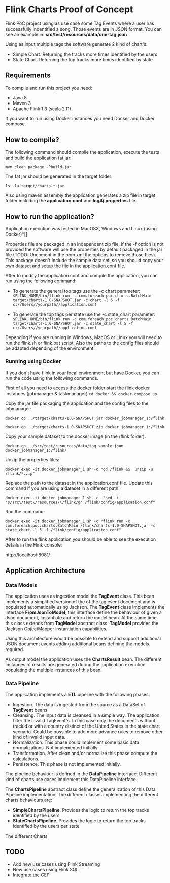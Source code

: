 # Flink Charts Proof of Concept

Flink PoC project using as use case some Tag Events where a user has successfully indentified a song. 
Those events are in JSON format. You can see an example in: **src/test/resources/data/one-tag.json** 

Using as input multiple tags the software generate 2 kind of chart's:

* Simple Chart. Returning the tracks more times identified by the users
* State Chart. Returning the top tracks more times identified by state

## Requirements 

To compile and run this project you need:

* Java 8
* Maven 3
* Apache Flink 1.3 (scala 2.11)

If you want to run using Docker instances you need Docker and Docker compose.

## How to compile?

The following command should compile the application, execute the tests and build the application fat jar:

`mvn clean package -Pbuild-jar`

The fat jar should be generated in the target folder:

`ls -la target/charts-*.jar`

Also using maven assembly the application generates a zip file in target folder including the **application.conf**
 and **log4j.properties** file. 

## How to run the application?

Application execution was tested in MacOSX, Windows and Linux (using Docker)*[]:

Properties file are packaged in an independent zip file, if the -f option is not provided the software will use the 
properties by default packaged in the jar file (TODO: Uncoment in the pom.xml the options to remove those files).
This package doesn't include the sample data set, so you should copy your own dataset and setup the file in the application.conf file.

After to modify the application.conf and compile the application, you can run using the following command:
* To generate the general top tags use the -c chart parameter:
`$FLINK_HOME/bin/flink run -c com.foreach.poc.charts.BatchMain target/charts-1.0-SNAPSHOT.jar -c chart -l 5 -f c://Users//yourpath//application.conf`

* To generate the top tags per state use the -c state_chart parameter:
`$FLINK_HOME/bin/flink run -c com.foreach.poc.charts.BatchMain target/charts-1.0-SNAPSHOT.jar -c state_chart -l 5 -f c://Users//yourpath//application.conf`

Depending if you are running in Windows, MacOS or Linux you will need to run the flink.sh or flink.bat script. Also the paths 
to the config files should be adapted depending of the environment. 

### Running using Docker

If you don't have flink in your local environment but have Docker, you can run the code using the following commands.

First of all you need to access the docker folder start the flink docker instances (jobmanager & taskmanager)
`cd docker && docker-compose up`

Copy the jar file packaging the application and the config files to the jobmanager:

`docker cp ../target/charts-1.0-SNAPSHOT.jar docker_jobmanager_1:/flink`

`docker cp ../target/charts-1.0-SNAPSHOT.zip docker_jobmanager_1:/flink`

Copy your sample dataset to the docker image (in the /flink folder):

`docker cp ../src/test/resources/data/tag-sample.json docker_jobmanager_1:/flink/`

Unzip the properties files:

`docker exec -it docker_jobmanager_1 sh -c "cd /flink &&  unzip -u /flink/*.zip"`

Replace the path to the dataset in the application.conf file. Update this command if you are using a dataset in a different path:

`docker exec -it docker_jobmanager_1 sh -c  "sed -i 's/src\/test\/resources/\/flink/g' /flink/config/application.conf"`

Run the command:

`docker exec -it docker_jobmanager_1 sh -c "flink run -c com.foreach.poc.charts.BatchMain /flink/charts-1.0-SNAPSHOT.jar -c state_chart -l 5 -f /flink/config/application.conf"`

After to run the flink application you should be able to see the execution details in the Flink console:

http://localhost:8081/

## Application Architecture

### Data Models

The application uses as ingestion model the **TagEvent** class. This bean implements a simplified 
version of the of the tag event document and is populated automatically using Jackson.
The **TagEvent** class implements the interface **FromJsonToModel**, this interface define the 
behaviour of given a Json document, instantiate and return the model bean.
At the same time this class extends from **TagModel** abstract class. **TagModel** provides the 
Jackson ObjectMapper instantiation capabilities.

Using this architecture would be possible to extend and support additional JSON document events 
adding additional beans defining the models required. 

As output model the application uses the **ChartsResult** bean. The different instances of results
are generated during the application execution populating the multiple instances of this bean.   

### Data Pipeline

The application implements a **ETL** pipeline with the following phases:
* Ingestion. The data is ingested from the source as a DataSet of **TagEvent** beans
* Cleansing. The input data is cleansed in a simple way. The application filter the invalid 
TagEvent's. In this case only the documents without trackid or with a country distinct of the 
United States in the state chart scenario. Could be possible to add more advance rules to remove other 
kind of invalid input data.
* Normalization. This phase could implement some basic data normalizations. Not implemented initially.
* Transformation. After clean and/or normalize this phase compute the calculations.
* Persistence. This phase is not implemented initially.

The pipeline behaviour is defined in the **DataPipeline** interface. Different kind of charts use cases
implement this DataPipeline interface.

The **ChartsPipeline** abstract class define the generalization of this Data Pipeline implementation. 
The different classes implementing the different charts behaviours are:
* **SimpleChartsPipeline**. Provides the logic to return the top tracks identified by the users.
* **StateChartsPipeline**. Provides the logic to return the top tracks identified by the users per state.

The different Charts

## TODO

* Add new use cases using Flink Streaming
* New use cases using Flink SQL
* Integrate the CEP


